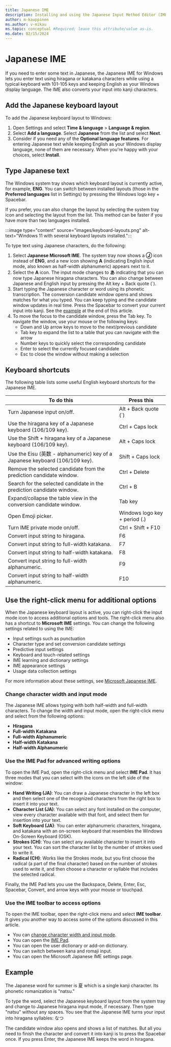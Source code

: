 ```yaml
---
title: Japanese IME
description: Installing and using the Japanese Input Method Editor (IME)
author: m-kauppinen
ms.author: v-mikau
ms.topic: conceptual #Required; leave this attribute/value as-is.
ms.date: 02/15/2024
---
```


# Japanese IME

If you need to enter some text in Japanese, the Japanese IME for Windows lets you enter text using hiragana or katakana characters while using a typical keyboard with 101-105 keys and keeping English as your Windows display language. The IME also converts your input into kanji characters.

## Add the Japanese keyboard layout

To add the Japanese keyboard layout to Windows:

1. Open Settings and select **Time & language** > **Language & region**.
1. Select **Add a language**. Select **Japanese** from the list and select **Next**.
1. Consider if you need any of the **Optional language features**. For entering Japanese text while keeping English as your Windows display language, none of them are necessary. When you're happy with your choices, select **Install**.

## Type Japanese text

The Windows system tray shows which keyboard layout is currently active, for example, **ENG**. You can switch between installed layouts (those in the **Preferred languages** list in Settings) by pressing the Windows logo key + Spacebar.

If you prefer, you can also change the layout by selecting the system tray icon and selecting the layout from the list. This method can be faster if you have more than two languages installed.

:::image type="content" source="images/keyboard-layouts.png" alt-text="Windows 11 with several keyboard layouts installed.":::

To type text using Japanese characters, do the following:

1. Select **Japanese Microsoft IME**. The system tray now shows a **Ⓙ** icon instead of **ENG**, and a new icon showing **A** (indicating English input mode, also known as half-width alphanumeric) appears next to it.
1. Select the **A** icon. The input mode changes to **あ** indicating that you can now type Japanese hiragana characters. You can also change between Japanese and English input by pressing the Alt key + Back quote (`).
1. Start typing the Japanese character or word using its phonetic transcription. The conversion candidate window opens and shows matches for what you typed. You can keep typing and the candidate window updates in real time. Press the Spacebar to convert your current input into kanji. See the [example](#example) at the end of this article.
1. To move the focus to the candidate window, press the Tab key. To navigate the window, use your mouse or the following keys:
    - Down and Up arrow keys to move to the next/previous candidate
    - Tab key to expand the list to a table that you can navigate with the arrow
    - Number keys to quickly select the corresponding candidate
    - Enter to select the currently focused candidate
    - Esc to close the window without making a selection

## Keyboard shortcuts

The following table lists some useful English keyboard shortcuts for the Japanese IME.

|To do this |Press this |
|-----------|-----------|
|Turn Japanese input on/off. |Alt + Back quote (`) |
|Use the hiragana key of a Japanese keyboard (106/109 key). |Ctrl + Caps lock |
|Use the Shift + hiragana key of a Japanese keyboard (106/109 key). |Alt + Caps lock |
|Use the Eisu (英数 - alphanumeric) key of a Japanese keyboard (106/109 key). |Shift + Caps lock |
|Remove the selected candidate from the prediction candidate window. |Ctrl + Delete |
|Search for the selected candidate in the prediction candidate window. |Ctrl + B |
|Expand/collapse the table view in the conversion candidate window. |Tab key |
|Open Emoji picker. |Windows logo key + period (.) |
|Turn IME private mode on/off. |Ctrl + Shift + F10 |
|Convert input string to hiragana. |F6 |
|Convert input string to full-width katakana. |F7 |
|Convert input string to half-width katakana. |F8 |
|Convert input string to full-width alphanumeric. |F9 |
|Convert input string to half-width alphanumeric. |F10 |

## Use the right-click menu for additional options

When the Japanese keyboard layout is active, you can right-click the input mode icon to access additional options and tools. The right-click menu also has a shortcut to **Microsoft IME** settings. You can change the following settings related to using the IME:

- Input settings such as punctuation
- Character type and set conversion candidate settings
- Predictive input settings
- Keyboard and touch-related settings
- IME learning and dictionary settings
- IME appearance settings
- Usage data collection settings

For more information about these settings, see [Microsoft Japanese IME](https://support.microsoft.com/en-us/windows/microsoft-japanese-ime-da40471d-6b91-4042-ae8b-713a96476916#ID0EBBL=English_keyboard_(101/102_key)).

### Change character width and input mode

The Japanese IME allows typing with both half-width and full-width characters. To change the width and input mode, open the right-click menu and select from the following options:

- **Hiragana**
- **Full-width Katakana**
- **Full-width Alphanumeric**
- **Half-width Katakana**
- **Half-width Alphanumeric**

### Use the IME Pad for advanced writing options

To open the IME Pad, open the right-click menu and select **IME Pad**. It has three modes that you can select with the icons on the left side of the window:

- **Hand Writing (JA)**: You can draw a Japanese character in the left box and then select one of the recognized characters from the right box to insert it into your text.
- **Character List (JA)**: You can select any font installed on the computer, view every character available with that font, and select them for insertion into your text.
- **Soft Keyboard (JA)**: You can enter alphanumeric characters, hiragana, and katakana with an on-screen keyboard that resembles the Windows On-Screen Keyboard (OSK).
- **Strokes (CH)**: You can select any available character to insert it into your text. You can sort the character list by the number of strokes used to write it.
- **Radical (CH)**: Works like the Strokes mode, but you first choose the radical (a part of the final character) based on the number of strokes used to write it, and then choose a character or syllable that includes the selected radical.

Finally, the IME Pad lets you use the Backspace, Delete, Enter, Esc, Spacebar, Convert, and arrow keys with your mouse or touchpad.

### Use the IME toolbar to access options

To open the IME toolbar, open the right-click menu and select **IME toolbar**. It gives you another way to access some of the options discussed in this article.

- You can [change character width and input mode](#change-character-width-and-input-mode).
- You can open the [IME Pad](#use-the-ime-pad-for-advanced-writing-options).
- You can open the user dictionary or add-on dictionary.
- You can switch between kana and romaji input.
- You can open the Microsoft Japanese IME settings page.

## Example

The Japanese word for summer is 夏 which is a single kanji character. Its phonetic romanization is "natsu."

To type the word, select the Japanese keyboard layout from the system tray and change to Japanese hiragana input mode, if necessary. Then type "natsu" without any spaces. You see that the Japanese IME turns your input into hiragana syllables: なつ

The candidate window also opens and shows a list of matches. But all you need to finish the character and convert it into kanji is to press the Spacebar once. If you press Enter, the Japanese IME keeps the word in hiragana.
